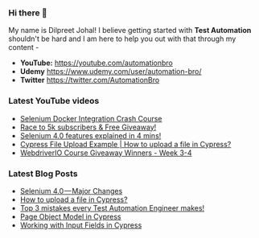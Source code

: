 ### Hi there 👋

My name is Dilpreet Johal! I believe getting started with **Test Automation** shouldn't be hard and I am here to help you out with that through my content -

- **YouTube:** https://youtube.com/automationbro
- **Udemy** https://www.udemy.com/user/automation-bro/
- **Twitter** https://twitter.com/AutomationBro

### Latest YouTube videos

<!-- YOUTUBE-VIDEOS-LIST:START -->
- [Selenium Docker Integration Crash Course](https://www.youtube.com/watch?v=Mz8LXYyWD-o)
- [Race to 5k subscribers &amp; Free Giveaway!](https://www.youtube.com/watch?v=_L2fvnzF0ek)
- [Selenium 4.0 features explained in 4 mins!](https://www.youtube.com/watch?v=ZdUBoR45gko)
- [Cypress File Upload Example | How to upload a file in Cypress?](https://www.youtube.com/watch?v=2jVf6u0yKeY)
- [WebdriverIO Course Giveaway Winners - Week 3-4](https://www.youtube.com/watch?v=9zt6Y4toDig)
<!-- YOUTUBE-VIDEOS-LIST:END -->


### Latest Blog Posts
<!-- BLOG-POST-LIST:START -->
- [Selenium 4.0 — Major Changes](https://automationbro.com/blog/selenium-4-changes/?utm_source=rss&utm_medium=rss&utm_campaign=selenium-4-changes)
- [How to upload a file in Cypress?](https://automationbro.com/blog/cyress-file-upload/?utm_source=rss&utm_medium=rss&utm_campaign=cyress-file-upload)
- [Top 3 mistakes every Test Automation Engineer makes!](https://automationbro.com/blog/top-3-test-automation-mistakes/?utm_source=rss&utm_medium=rss&utm_campaign=top-3-test-automation-mistakes)
- [Page Object Model in Cypress](https://automationbro.com/blog/cypress-page-object-model/?utm_source=rss&utm_medium=rss&utm_campaign=cypress-page-object-model)
- [Working with Input Fields in Cypress](https://automationbro.com/blog/cypress-input-fields/?utm_source=rss&utm_medium=rss&utm_campaign=cypress-input-fields)
<!-- BLOG-POST-LIST:END -->
